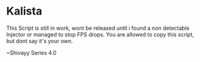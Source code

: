# Kalista
This Script is still in work, wont be released until i found a non detectable Injector or managed to stop FPS drops.
You are allowed to copy this script, but dont say it's your own.


~Shivayy Series 4.0
